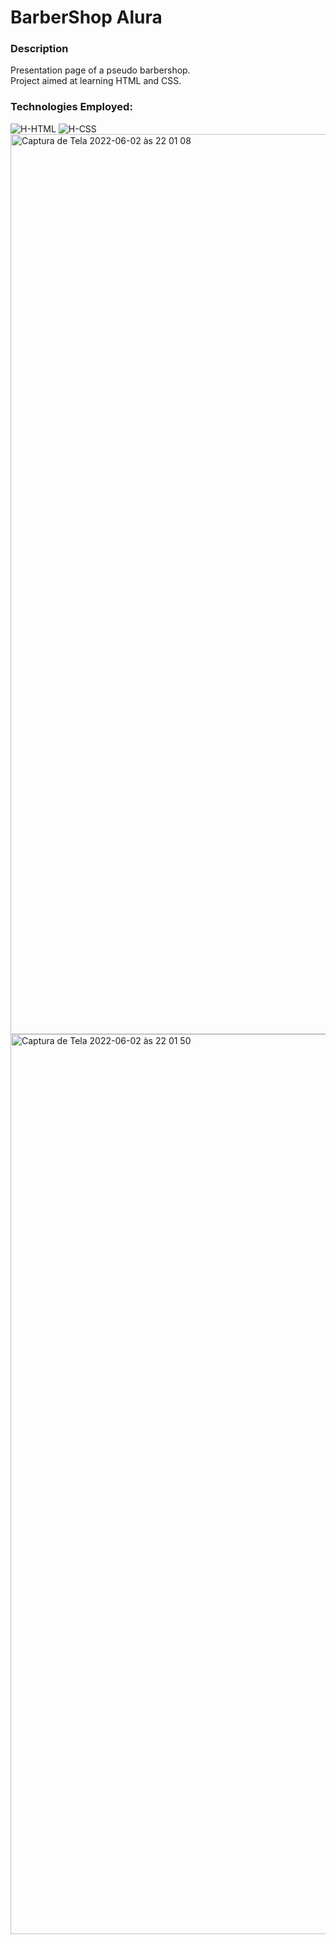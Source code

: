 # BarberShop Alura

### Description
<div>
  <p>
    Presentation page of a pseudo barbershop.
    <br>
    Project aimed at learning HTML and CSS.
  </p>
</div>

### Technologies Employed:
<div>
  <img alt="H-HTML" src="https://img.shields.io/badge/html5-%23E34F26.svg?style=for-the-badge&logo=html5&logoColor=white">
  <img alt="H-CSS" src="https://img.shields.io/badge/css3-%231572B6.svg?style=for-the-badge&logo=css3&logoColor=white">
</div>

<img width="1440" alt="Captura de Tela 2022-06-02 às 22 01 08" src="https://user-images.githubusercontent.com/39351656/171766458-e9b7efde-9b28-438e-b6c8-c5e1a49940e6.png">
<img width="1440" alt="Captura de Tela 2022-06-02 às 22 01 50" src="https://user-images.githubusercontent.com/39351656/171766590-28ea5e31-f01e-450f-af10-9f72c30786a3.png">
